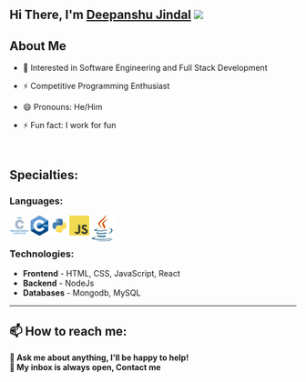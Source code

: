 <!--
### Hi there 👋


- 🔭 I’m currently working on ... projects
- 🌱 I’m currently learning ... MySQL
- 👯 I’m looking to collaborate on ... projects
- 🤔 I’m looking for help with ... projects
- 💬 Ask me about ... anything
- 📫 How to reach me: ... jindaldeepanshu02@gmail.com

- 😄 Pronouns: ...  
- ⚡ Fun fact: ... 
-->


## Hi There, I'm <a href="https://github.com/DeepanshuJindal">Deepanshu Jindal</a> <img src="https://raw.githubusercontent.com/iampavangandhi/iampavangandhi/master/gifs/Hi.gif" width="30px">


## About Me

- 🌱 Interested in Software Engineering and Full Stack Development

- ⚡ Competitive Programming Enthusiast

- 😄 Pronouns: He/Him

- ⚡ Fun fact: I work for fun

<br />

## Specialties: 
 ### **Languages:** 
<img align="left" alt="C" width="35px" src="https://raw.githubusercontent.com/github/explore/80688e429a7d4ef2fca1e82350fe8e3517d3494d/topics/c/c.png" />
<img align="left" alt="C++" width="35px" src="https://raw.githubusercontent.com/github/explore/80688e429a7d4ef2fca1e82350fe8e3517d3494d/topics/cpp/cpp.png" />
<img align="left" alt="PYTHON" width="35x" src="https://raw.githubusercontent.com/github/explore/80688e429a7d4ef2fca1e82350fe8e3517d3494d/topics/python/python.png" />
<img align="left" alt="Java Script" width="35x" src="https://raw.githubusercontent.com/github/explore/80688e429a7d4ef2fca1e82350fe8e3517d3494d/topics/javascript/javascript.png" />
<img align="left" alt="Java" width="45px" src="https://raw.githubusercontent.com/github/explore/80688e429a7d4ef2fca1e82350fe8e3517d3494d/topics/java/java.png" />

<br>
<br/>


### **Technologies:**

- **Frontend** - HTML, CSS, JavaScript, React
- **Backend** - NodeJs
- **Databases** - Mongodb, MySQL

<hr>

## 📫 How to reach me: 

**💬 Ask me about anything, I'll be happy to help!** <br>
**💬 My inbox is always open, Contact me**
